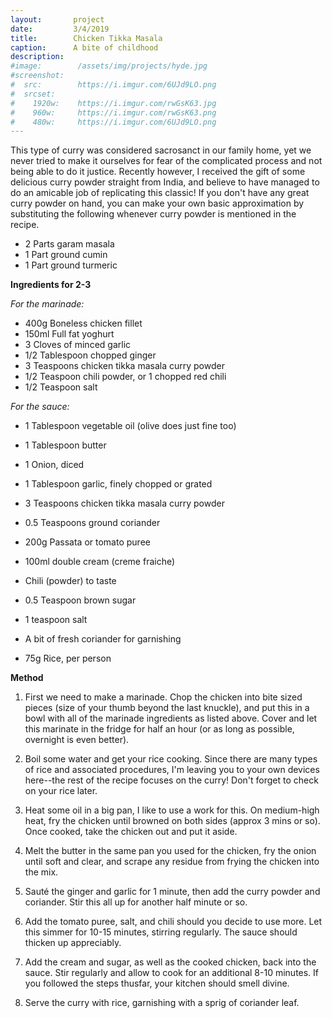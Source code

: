 ```yaml
---
layout:       project
date:         3/4/2019
title:        Chicken Tikka Masala
caption:      A bite of childhood
description:  
#image:        /assets/img/projects/hyde.jpg
#screenshot:
#  src:        https://i.imgur.com/6UJd9LO.png
#  srcset:   
#    1920w:    https://i.imgur.com/rwGsK63.jpg
#    960w:     https://i.imgur.com/rwGsK63.png
#    480w:     https://i.imgur.com/6UJd9LO.png
---
```


This type of curry was considered sacrosanct in our family home, yet we never tried to make it ourselves for fear of the complicated process and not being able to do it justice. Recently however, I received the gift of some delicious curry powder straight from India, and believe to have managed to do an amicable job of replicating this classic! If you don't have any great curry powder on hand, you can make your own basic approximation by substituting the following whenever curry powder is mentioned in the recipe.

- 2 Parts garam masala
- 1 Part ground cumin
- 1 Part ground turmeric

**Ingredients for 2-3**

*For the marinade:*
- 400g Boneless chicken fillet
- 150ml Full fat yoghurt
- 3 Cloves of minced garlic
- 1/2 Tablespoon chopped ginger
- 3 Teaspoons chicken tikka masala curry powder
- 1/2 Teaspoon chili powder, or 1 chopped red chili
- 1/2 Teaspoon salt

*For the sauce:*
- 1 Tablespoon vegetable oil (olive does just fine too)
- 1 Tablespoon butter
- 1 Onion, diced
- 1 Tablespoon garlic, finely chopped or grated
- 3 Teaspoons chicken tikka masala curry powder
- 0.5 Teaspoons ground coriander
- 200g Passata or tomato puree
- 100ml double cream (creme fraiche)
- Chili (powder) to taste
- 0.5 Teaspoon brown sugar
- 1 teaspoon salt
- A bit of fresh coriander for garnishing

- 75g Rice, per person

**Method**

1. First we need to make a marinade. Chop the chicken into bite sized pieces (size of your thumb beyond the last knuckle), and put this in a bowl with all of the marinade ingredients as listed above. Cover and let this marinate in the fridge for half an hour (or as long as possible, overnight is even better).

2. Boil some water and get your rice cooking. Since there are many types of rice and associated procedures, I'm leaving you to your own devices here--the rest of the recipe focuses on the curry! Don't forget to check on your rice later.

3. Heat some oil in a big pan, I like to use a work for this. On medium-high heat, fry the chicken until browned on both sides (approx 3 mins or so). Once cooked, take the chicken out and put it aside.

4. Melt the butter in the same pan you used for the chicken, fry the onion until soft and clear, and scrape any residue from frying the chicken into the mix.

5. Sauté the ginger and garlic for 1 minute, then add the curry powder and coriander. Stir this all up for another half minute or so.

6. Add the tomato puree, salt, and chili should you decide to use more. Let this simmer for 10-15 minutes, stirring regularly. The sauce should thicken up appreciably.

7. Add the cream and sugar, as well as the cooked chicken, back into the sauce. Stir regularly and allow to cook for an additional 8-10 minutes. If you followed the steps thusfar, your kitchen should smell divine.

8. Serve the curry with rice, garnishing with a sprig of coriander leaf.
